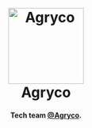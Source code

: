 <h1 align="center">
  <br>
  <a href="https://www.agryco.com/"><img src="https://www.agryco.com/assets/images/front/favicon/icon-152x152.png" alt="Agryco" width="152"></a>
  <br>
  Agryco
  <br>
</h1>

<h4 align="center">Tech team <a href="https://agryco.github.io" target="_blank">@Agryco</a>.</h4>
